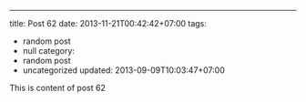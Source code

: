 ---
title: Post 62
date: 2013-11-21T00:42:42+07:00
tags:
  - random post
  - null
category:
  - random post
  - uncategorized
updated: 2013-09-09T10:03:47+07:00

This is content of post 62